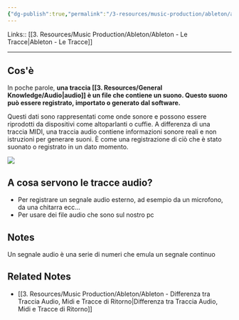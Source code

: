 ```yaml
---
{"dg-publish":true,"permalink":"/3-resources/music-production/ableton/ableton-traccia-audio/"}
---
```


Links:: [[3. Resources/Music Production/Ableton/Ableton - Le Tracce\|Ableton - Le Tracce]]

---
## Cos'è

In poche parole, **una traccia [[3. Resources/General Knowledge/Audio\|audio]] è un file che contiene un suono. Questo suono può essere registrato, importato o generato dal software.**

Questi dati sono rappresentati come onde sonore e possono essere riprodotti da dispositivi come altoparlanti o cuffie. A differenza di una traccia MIDI, una traccia audio contiene informazioni sonore reali e non istruzioni per generare suoni. È come una registrazione di ciò che è stato suonato o registrato in un dato momento.

![](https://cdn.sanity.io/images/leua9y4b/production/fbfb875dab669de2469281704ffaa69cf1655b93-2423x1134.png?fit=max&auto=format)

## A cosa servono le tracce audio?

- Per registrare un segnale audio esterno, ad esempio da un microfono, da una chitarra ecc...
- Per usare dei file audio che sono sul nostro pc



## Notes

Un segnale audio è una serie di numeri che emula un segnale continuo


## Related Notes

- [[3. Resources/Music Production/Ableton/Ableton - Differenza tra Traccia Audio, Midi e Tracce di Ritorno\|Differenza tra Traccia Audio, Midi e Tracce di Ritorno]]